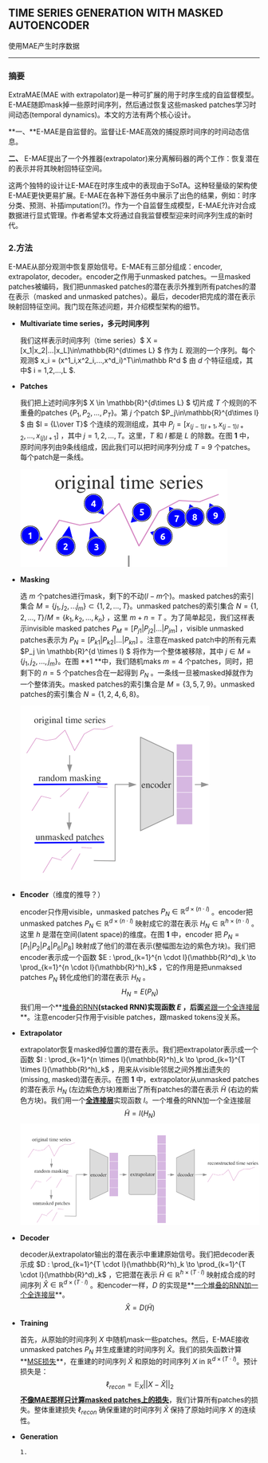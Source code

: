 ## TIME SERIES GENERATION WITH MASKED AUTOENCODER

使用MAE产生时序数据

---



### 摘要

ExtraMAE(MAE with extrapolator)是一种可扩展的用于时序生成的自监督模型。E-MAE随即mask掉一些原时间序列，然后通过恢复这些masked patches学习时间动态(temporal dynamics)。本文的方法有两个核心设计。

**一、**E-MAE是自监督的。监督让E-MAE高效的捕捉原时间序的时间动态信息。

**二、** E-MAE提出了一个外推器(extrapolator)来分离解码器的两个工作：恢复潜在的表示并将其映射回特征空间。

这两个独特的设计让E-MAE在时序生成中的表现由于SoTA。这种轻量级的架构使E-MAE更快更易扩展。E-MAE在各种下游任务中展示了出色的结果，例如：时序分类、预测、补插imputation(?)。作为一个自监督生成模型，E-MAE允许对合成数据进行显式管理。作者希望本文将通过自我监督模型迎来时间序列生成的新时代。



### 2.方法

E-MAE从部分观测中恢复原始信号。E-MAE有三部分组成：encoder, extrapolator, decoder。encoder之作用于unmasked patches。一旦masked patches被编码，我们把unmasked patches的潜在表示外推到所有patches的潜在表示（masked and unmasked patches）。最后，decoder把完成的潜在表示映射回特征空间。我门现在陈述问题，并介绍模型架构的细节。

- **Multivariate time series，多元时间序列**

  我们这样表示时间序列（time series）$ X = [x_1|x_2|...|x_L]\in\mathbb{R}^{d\times L} $  作为 $L$ 观测的一个序列。每个观测$ x_i = (x^1_i,x^2_i,...,x^d_i)^T\in\mathbb R^d $  由 $d$ 个特征组成，其中$ i = 1,2,...,L $.

- **Patches**

  我们把上述时间序列$ X \in \mathbb{R}^{d\times L} $ 切片成 $T$ 个规则的不重叠的patches $\{P_1,P_2,...,P_T\}$。第 $j$ 个patch $P_j\in\mathbb{R}^{d\times l} $ 由 $l = {L\over T}$ 个连续的观测组成，其中 $P_j = [x_{(j-1)l+1},x_{(j-1)l+2},...,x_{(j)l+1}]$ ，其中 $j = 1,2,...,T$。这里，$T$ 和 $l$ 都是 $L$ 的除数。在图 **1** 中，原时间序列由9条线组成，因此我们可以把时间序列分成 $T = 9$ 个patches。每个patch是一条线。

  ![image-20220924215356452](./pic/image-20220924215356452.png)

- **Masking**

  选 $m$ 个patches进行mask，剩下的不动($l-m$个)。masked patches的索引集合 $M = \{j_1,j_2,...j_m\} \subset \{1,2,...,T\}$。unmasked patches的索引集合 $N = \{1,2,...,T\}/M = \{k_1,k_2,...,k_n\}$ ，这里 $m + n = T$ 。为了简单起见，我们这样表示invisible masked patches $P_M = [P_{j1}|P_{j2}|...|P_{jm}]$ ，visible unmasked patches表示为 $P_N = [P_{k1}|P_{k2}|...|P_{kn}]$ 。注意在masked patch中的所有元素 $P_j \in \mathbb{R}^{d \times l} $ 将作为一个整体被移除，其中 $j \in M = \{j_1,j_2,...,j_m\}$。在图 **1 **中，我们随机maks $m = 4$ 个patches，同时，把剩下的 $n = 5$ 个patches合在一起得到 $P_N$ 。一条线一旦被masked掉就作为一个整体消失。masked patches的索引集合是 $M = \{3,5,7,9\}$。unmasked patches的索引集合 $N = \{1,2,4,6,8\}$。

  ![image-20220925111715349](./pic/image-20220925111715349.png)

- **Encoder**（维度的推导？）

  encoder只作用visible，unmasked patches $P_N \in \mathbb{R}^{d \times (n \cdot l)}$ 。encoder把unmasked patches $P_N \in \mathbb{R}^{d \times (n \cdot l)}$ 映射成它的潜在表示 $H_N \in \mathbb{R}^{h \times (n \cdot l)}$ 。这里 $h$ 是潜在空间(latent space)的维度。在图 **1** 中，encoder 把 $P_N = [P_1|P_2|P_4|P_6|P_8]$ 映射成了他们的潜在表示(整幅图左边的紫色方块)。我们把encoder表示成一个函数 $E : \prod_{k=1}^{n \cdot l}(\mathbb{R}^d)_k \to \prod_{k=1}^{n \cdot l}(\mathbb{R}^h)_k$ ，它的作用是把unmaksed patches $P_N$ 转化成他们的潜在表示 $H_N$ 。
  $$
  H_N = E(P_N)
  $$
  我们用一个**<u>堆叠的RNN</u>**(stacked RNN)实现函数 $E$ ，后面**<u>紧跟一个全连接层</u>**。注意encoder只作用于visible patches，跟masked tokens没关系。

  

- **Extrapolator**

  extrapolator恢复masked掉位置的潜在表示。我们把extrapolator表示成一个函数 $I : \prod_{k=1}^{n \times l}(\mathbb{R}^h)_k \to \prod_{k=1}^{T \times l}(\mathbb{R}^h)_k$ ，用来从visible邻居之间外推出遗失的(missing, masked)潜在表示。在图 **1** 中，extrapolator从unmasked patches的潜在表示 $H_N$ (左边紫色方块)推断出了所有patches的潜在表示 $\tilde{H}$ (右边的紫色方块)。我们用一个<u>**全连接层**</u>实现函数 $I$。一个堆叠的RNN加一个全连接层
  $$
  \tilde{H} = I(H_N)
  $$
  ![image-20220925120801203](./pic/image-20220925120801203.png)

- **Decoder**

  decoder从extrapolator输出的潜在表示中重建原始信号。我们把decoder表示成 $D : \prod_{k=1}^{T \cdot l}(\mathbb{R}^h)_k \to \prod_{k=1}^{T \cdot l}(\mathbb{R}^d)_k$ ，它把潜在表示 $\tilde{H} \in \mathbb{R}^{h \times (T \cdot l)}$ 映射成合成的时间序列 $\hat{X} \in \mathbb{R}^{d \times (T \cdot l)}$ 。和encoder一样，$D$ 的实现是**<u>一个堆叠的RNN加一个全连接层</u>**。
  $$
  \hat{X} = D(\tilde{H})
  $$
  

- **Training** 

  首先，从原始的时间序列 $X$ 中随机mask一些patches。然后，E-MAE接收unmasked patches $P_N$ 并生成重建的时间序列 $\hat{X}$。我们的损失函数计算**<u>MSE损失</u>**，在重建的时间序列 $\hat{X}$ 和原始的时间序列 $X$ in $\mathbb{R}^{d \times (T \cdot l)}$。预计损失是：
  $$
  \ell_{recon} = \mathbb{E}_X||X - \hat{X}||_2
  $$
  **<u>不像MAE那样只计算masked patches上的损失</u>**，我们计算所有patches的损失。整体重建损失 $\ell_{recon}$ 确保重建的时间序列 $\hat{X}$ 保持了原始时间序 $X$ 的连续性。



- **Generation**

  ```tex
  1. 
  ```

  
